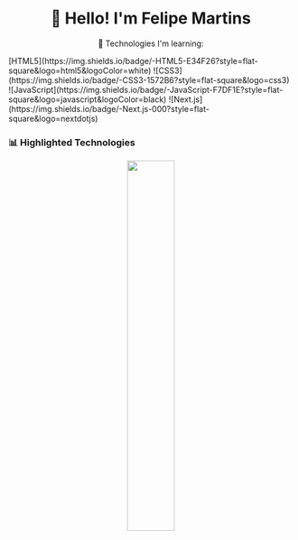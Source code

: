 <h1 align="center">👋 Hello! I'm Felipe Martins</h1>

<p align="center">
  🚀 Technologies I'm learning:
</p>  
[HTML5](https://img.shields.io/badge/-HTML5-E34F26?style=flat-square&logo=html5&logoColor=white)
![CSS3](https://img.shields.io/badge/-CSS3-1572B6?style=flat-square&logo=css3)
![JavaScript](https://img.shields.io/badge/-JavaScript-F7DF1E?style=flat-square&logo=javascript&logoColor=black)
![Next.js](https://img.shields.io/badge/-Next.js-000?style=flat-square&logo=nextdotjs)

### 📊 Highlighted Technologies
<p align="center">
  <img width="41%" src="https://github-readme-stats.vercel.app/api/top-langs/?username=MartinsF3lipe&layout=compact&hide_border=true&title_color=8f00ff&text_color=ffffff&bg_color=0d1117" />
</p>

